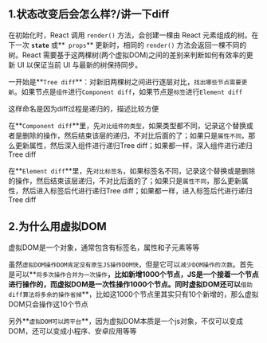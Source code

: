 ## 1.状态改变后会怎么样?/讲一下diff

在初始化时，React 调用 `render()` 方法，会创建一棵由 React 元素组成的树。在下一次 **`state`** 或**` props`** 更新时，相同的 `render()` 方法会返回一棵不同的树。React 需要基于这两棵树(两个虚拟DOM)之间的差别来判断如何有效率的更新 UI 以保证当前 UI 与最新的树保持同步。

一开始是**`Tree diff`**：对新旧两棵树之间进行逐层对比，`找出哪些节点需要更新`。如果节点是`组件`进行`Component diff`，如果节点是`标签`进行`Element diff`

这样命名是因为diff过程是递归的，描述比较方便

在**`Component diff`**里，先`对比组件的类型`，如果类型都不同，记录这个替换或者是删除的操作，然后结束该层的递归，不对比后面的了；如果只是`属性不同`，那么更新属性，然后深入组件进行递归Tree diff；如果都一样，深入组件进行递归Tree diff

在**`Element diff`**里，先`对比标签名`，如果标签名不同，记录这个替换或是删除的操作，然后结束该层递归，不对比后面的了；如果只是`属性不同`，那么更新属性，然后进入标签后代进行递归Tree diff；如果都一样，进入标签后代进行递归Tree diff



## 2.为什么用虚拟DOM

虚拟DOM是一个对象，通常包含有标签名，属性和子元素等等

虽然`虚拟DOM操作DOM肯定没有原生JS操作DOM快`，但是它可以`减少DOM操作的次数`。首先是可以**`将多次操作合并为一次操作`**，比如新增1000个节点，JS是一个接着一个节点进行操作的，而虚拟DOM是一次性操作1000个节点。同时虚拟DOM还可以**`借助diff算法将多余的操作省掉`**，比如这1000个节点里其实只有10个新增的，那么虚拟DOM只会操作这10个节点

另外**`虚拟DOM可以跨平台`**，因为虚拟DOM本质是一个js对象，不仅可以变成DOM，还可以变成小程序、安卓应用等等